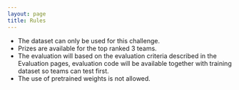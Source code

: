 ```yaml
---
layout: page
title: Rules
---
```


- The dataset can only be used for this challenge.
- Prizes are available for the top ranked 3 teams.
- The evaluation will based on the evaluation criteria described in the Evaluation pages, evaluation code will be available together with training dataset so teams can test first.
- The use of pretrained weights is not allowed.